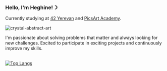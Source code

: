 ### **Hello, I'm Heghine!☽**<br>

Currently studying at [42 Yerevan](https://42yerevan.am/) and [PicsArt Academy](https://picsartacademy.am/).<br>


![crystal-abstract-art](https://github.com/hheghine/hheghine/assets/119530584/e5f5efa8-2fa8-45ca-921a-978ac3bda419)

I'm passionate about solving problems that matter and always looking for new challenges. Excited to participate in exciting projects and continuously improve my skills.<br><br>

[![Top Langs](https://github-readme-stats.vercel.app/api/top-langs/?username=hheghine&layout=donut&hide=Makefile,Roff,Perl,TeX,GLSL,CMake,HTML,Batchfile,M4,Zig,Lua&size_weight=0.5&count_weight=0.5&theme=cobalt)](https://github.com/anuraghazra/github-readme-stats)

